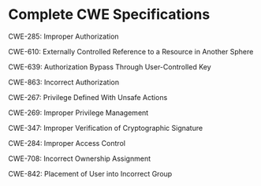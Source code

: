 

# Complete CWE Specifications

CWE-285: Improper Authorization

CWE-610: Externally Controlled Reference to a Resource in Another Sphere

CWE-639: Authorization Bypass Through User-Controlled Key

CWE-863: Incorrect Authorization

CWE-267: Privilege Defined With Unsafe Actions

CWE-269: Improper Privilege Management

CWE-347: Improper Verification of Cryptographic Signature

CWE-284: Improper Access Control

CWE-708: Incorrect Ownership Assignment

CWE-842: Placement of User into Incorrect Group